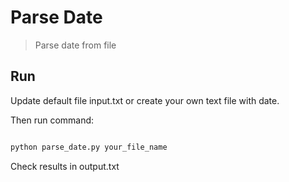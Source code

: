 # Parse Date

> Parse date from file

## Run

Update default file input.txt or create your own text file with date. 

Then run command: 

``` bash

python parse_date.py your_file_name

```

Check results in output.txt